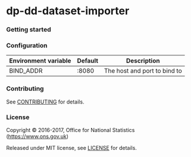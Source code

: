 dp-dd-dataset-importer
================


### Getting started


### Configuration

| Environment variable | Default | Description
| -------------------- | ------- | -----------
| BIND_ADDR            | :8080   | The host and port to bind to

### Contributing

See [CONTRIBUTING](CONTRIBUTING.md) for details.

### License

Copyright © 2016-2017, Office for National Statistics (https://www.ons.gov.uk)

Released under MIT license, see [LICENSE](LICENSE.md) for details.
